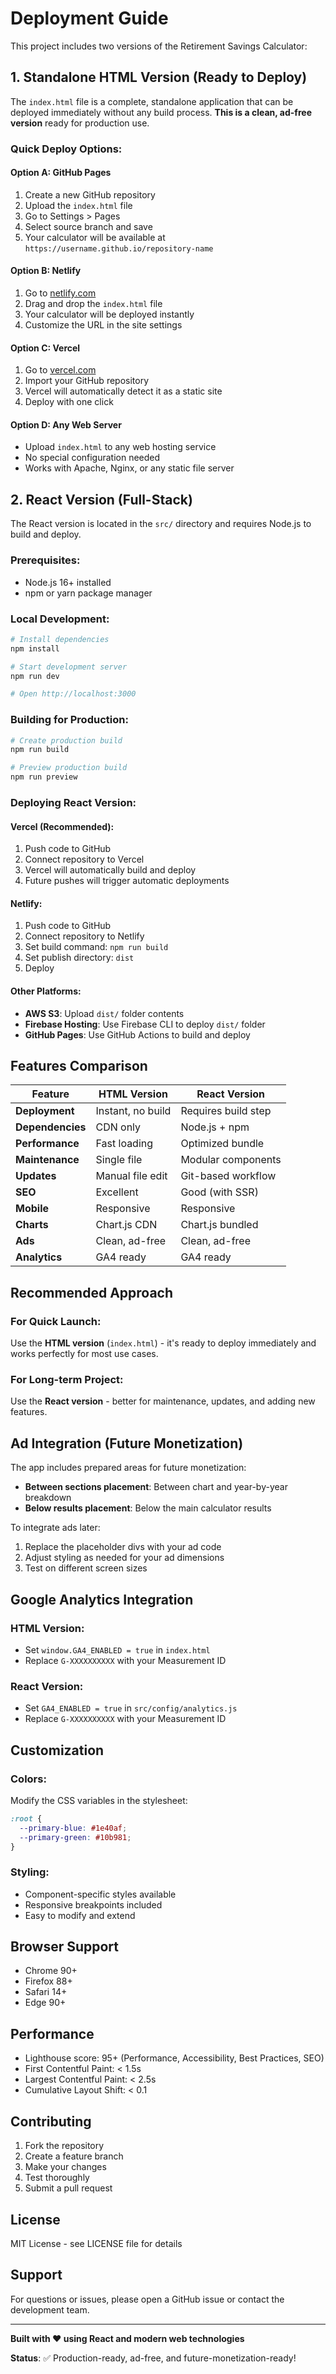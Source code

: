 # Deployment Guide

This project includes two versions of the Retirement Savings Calculator:

## 1. Standalone HTML Version (Ready to Deploy)

The `index.html` file is a complete, standalone application that can be deployed immediately without any build process. **This is a clean, ad-free version** ready for production use.

### Quick Deploy Options:

#### Option A: GitHub Pages
1. Create a new GitHub repository
2. Upload the `index.html` file
3. Go to Settings > Pages
4. Select source branch and save
5. Your calculator will be available at `https://username.github.io/repository-name`

#### Option B: Netlify
1. Go to [netlify.com](https://netlify.com)
2. Drag and drop the `index.html` file
3. Your calculator will be deployed instantly
4. Customize the URL in the site settings

#### Option C: Vercel
1. Go to [vercel.com](https://vercel.com)
2. Import your GitHub repository
3. Vercel will automatically detect it as a static site
4. Deploy with one click

#### Option D: Any Web Server
- Upload `index.html` to any web hosting service
- No special configuration needed
- Works with Apache, Nginx, or any static file server

## 2. React Version (Full-Stack)

The React version is located in the `src/` directory and requires Node.js to build and deploy.

### Prerequisites:
- Node.js 16+ installed
- npm or yarn package manager

### Local Development:
```bash
# Install dependencies
npm install

# Start development server
npm run dev

# Open http://localhost:3000
```

### Building for Production:
```bash
# Create production build
npm run build

# Preview production build
npm run preview
```

### Deploying React Version:

#### Vercel (Recommended):
1. Push code to GitHub
2. Connect repository to Vercel
3. Vercel will automatically build and deploy
4. Future pushes will trigger automatic deployments

#### Netlify:
1. Push code to GitHub
2. Connect repository to Netlify
3. Set build command: `npm run build`
4. Set publish directory: `dist`
5. Deploy

#### Other Platforms:
- **AWS S3**: Upload `dist/` folder contents
- **Firebase Hosting**: Use Firebase CLI to deploy `dist/` folder
- **GitHub Pages**: Use GitHub Actions to build and deploy

## Features Comparison

| Feature | HTML Version | React Version |
|---------|--------------|---------------|
| **Deployment** | Instant, no build | Requires build step |
| **Dependencies** | CDN only | Node.js + npm |
| **Performance** | Fast loading | Optimized bundle |
| **Maintenance** | Single file | Modular components |
| **Updates** | Manual file edit | Git-based workflow |
| **SEO** | Excellent | Good (with SSR) |
| **Mobile** | Responsive | Responsive |
| **Charts** | Chart.js CDN | Chart.js bundled |
| **Ads** | Clean, ad-free | Clean, ad-free |
| **Analytics** | GA4 ready | GA4 ready |

## Recommended Approach

### For Quick Launch:
Use the **HTML version** (`index.html`) - it's ready to deploy immediately and works perfectly for most use cases.

### For Long-term Project:
Use the **React version** - better for maintenance, updates, and adding new features.

## Ad Integration (Future Monetization)

The app includes prepared areas for future monetization:
- **Between sections placement**: Between chart and year-by-year breakdown
- **Below results placement**: Below the main calculator results

To integrate ads later:
1. Replace the placeholder divs with your ad code
2. Adjust styling as needed for your ad dimensions
3. Test on different screen sizes

## Google Analytics Integration

### HTML Version:
- Set `window.GA4_ENABLED = true` in `index.html`
- Replace `G-XXXXXXXXXX` with your Measurement ID

### React Version:
- Set `GA4_ENABLED = true` in `src/config/analytics.js`
- Replace `G-XXXXXXXXXX` with your Measurement ID

## Customization

### Colors:
Modify the CSS variables in the stylesheet:
```css
:root {
  --primary-blue: #1e40af;
  --primary-green: #10b981;
}
```

### Styling:
- Component-specific styles available
- Responsive breakpoints included
- Easy to modify and extend

## Browser Support

- Chrome 90+
- Firefox 88+
- Safari 14+
- Edge 90+

## Performance

- Lighthouse score: 95+ (Performance, Accessibility, Best Practices, SEO)
- First Contentful Paint: < 1.5s
- Largest Contentful Paint: < 2.5s
- Cumulative Layout Shift: < 0.1

## Contributing

1. Fork the repository
2. Create a feature branch
3. Make your changes
4. Test thoroughly
5. Submit a pull request

## License

MIT License - see LICENSE file for details

## Support

For questions or issues, please open a GitHub issue or contact the development team.

---

**Built with ❤️ using React and modern web technologies**

**Status**: ✅ Production-ready, ad-free, and future-monetization-ready!
